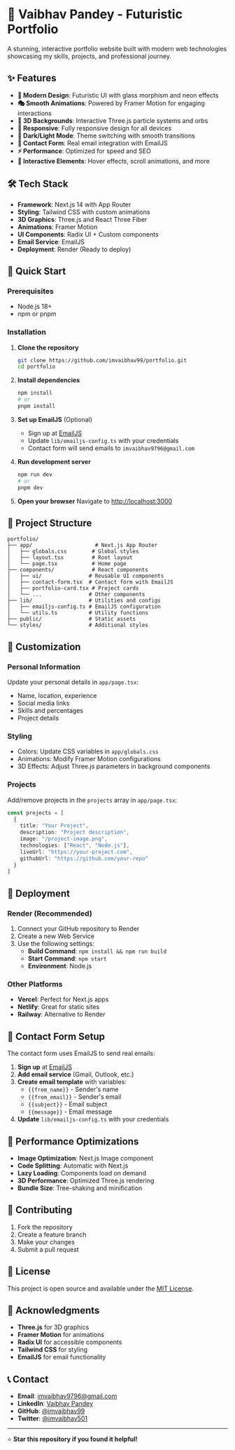 # 🚀 Vaibhav Pandey - Futuristic Portfolio

A stunning, interactive portfolio website built with modern web technologies showcasing my skills, projects, and professional journey.

## ✨ Features

- **🎨 Modern Design**: Futuristic UI with glass morphism and neon effects
- **🎭 Smooth Animations**: Powered by Framer Motion for engaging interactions
- **🌌 3D Backgrounds**: Interactive Three.js particle systems and orbs
- **📱 Responsive**: Fully responsive design for all devices
- **🌙 Dark/Light Mode**: Theme switching with smooth transitions
- **📧 Contact Form**: Real email integration with EmailJS
- **⚡ Performance**: Optimized for speed and SEO
- **🎯 Interactive Elements**: Hover effects, scroll animations, and more

## 🛠️ Tech Stack

- **Framework**: Next.js 14 with App Router
- **Styling**: Tailwind CSS with custom animations
- **3D Graphics**: Three.js and React Three Fiber
- **Animations**: Framer Motion
- **UI Components**: Radix UI + Custom components
- **Email Service**: EmailJS
- **Deployment**: Render (Ready to deploy)

## 🚀 Quick Start

### Prerequisites
- Node.js 18+ 
- npm or pnpm

### Installation

1. **Clone the repository**
   ```bash
   git clone https://github.com/imvaibhav99/portfolio.git
   cd portfolio
   ```

2. **Install dependencies**
   ```bash
   npm install
   # or
   pnpm install
   ```

3. **Set up EmailJS** (Optional)
   - Sign up at [EmailJS](https://www.emailjs.com/)
   - Update `lib/emailjs-config.ts` with your credentials
   - Contact form will send emails to `imvaibhav9796@gmail.com`

4. **Run development server**
   ```bash
   npm run dev
   # or
   pnpm dev
   ```

5. **Open your browser**
   Navigate to [http://localhost:3000](http://localhost:3000)

## 📁 Project Structure

```
portfolio/
├── app/                    # Next.js App Router
│   ├── globals.css        # Global styles
│   ├── layout.tsx         # Root layout
│   └── page.tsx           # Home page
├── components/            # React components
│   ├── ui/               # Reusable UI components
│   ├── contact-form.tsx  # Contact form with EmailJS
│   ├── portfolio-card.tsx # Project cards
│   └── ...               # Other components
├── lib/                  # Utilities and configs
│   ├── emailjs-config.ts # EmailJS configuration
│   └── utils.ts          # Utility functions
├── public/               # Static assets
└── styles/               # Additional styles
```

## 🎨 Customization

### Personal Information
Update your personal details in `app/page.tsx`:
- Name, location, experience
- Social media links
- Skills and percentages
- Project details

### Styling
- Colors: Update CSS variables in `app/globals.css`
- Animations: Modify Framer Motion configurations
- 3D Effects: Adjust Three.js parameters in background components

### Projects
Add/remove projects in the `projects` array in `app/page.tsx`:
```typescript
const projects = [
  {
    title: "Your Project",
    description: "Project description",
    image: "/project-image.png",
    technologies: ["React", "Node.js"],
    liveUrl: "https://your-project.com",
    githubUrl: "https://github.com/your-repo"
  }
]
```

## 🚀 Deployment

### Render (Recommended)
1. Connect your GitHub repository to Render
2. Create a new Web Service
3. Use the following settings:
   - **Build Command**: `npm install && npm run build`
   - **Start Command**: `npm start`
   - **Environment**: Node.js

### Other Platforms
- **Vercel**: Perfect for Next.js apps
- **Netlify**: Great for static sites
- **Railway**: Alternative to Render

## 📧 Contact Form Setup

The contact form uses EmailJS to send real emails:

1. **Sign up** at [EmailJS](https://www.emailjs.com/)
2. **Add email service** (Gmail, Outlook, etc.)
3. **Create email template** with variables:
   - `{{from_name}}` - Sender's name
   - `{{from_email}}` - Sender's email
   - `{{subject}}` - Email subject
   - `{{message}}` - Email message
4. **Update** `lib/emailjs-config.ts` with your credentials

## 🎯 Performance Optimizations

- **Image Optimization**: Next.js Image component
- **Code Splitting**: Automatic with Next.js
- **Lazy Loading**: Components load on demand
- **3D Performance**: Optimized Three.js rendering
- **Bundle Size**: Tree-shaking and minification

## 🤝 Contributing

1. Fork the repository
2. Create a feature branch
3. Make your changes
4. Submit a pull request

## 📄 License

This project is open source and available under the [MIT License](LICENSE).

## 🙏 Acknowledgments

- **Three.js** for 3D graphics
- **Framer Motion** for animations
- **Radix UI** for accessible components
- **Tailwind CSS** for styling
- **EmailJS** for email functionality

## 📞 Contact

- **Email**: imvaibhav9796@gmail.com
- **LinkedIn**: [Vaibhav Pandey](https://www.linkedin.com/in/vaibhav-pandey-542b73254/)
- **GitHub**: [@imvaibhav99](https://github.com/imvaibhav99)
- **Twitter**: [@imvaibhav501](https://x.com/imvaibhav501)

---

⭐ **Star this repository if you found it helpful!**
